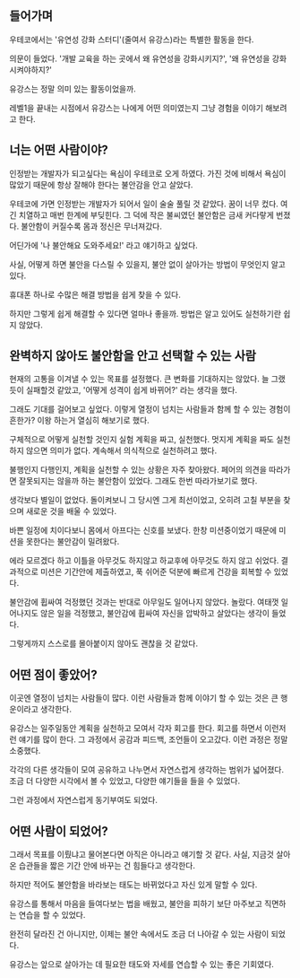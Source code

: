 ## 들어가며

우테코에서는 '유연성 강화 스터디'(줄여서 유강스)라는 특별한 활동을 한다.

의문이 들었다. '개발 교육을 하는 곳에서 왜 유연성을 강화시키지?', '왜 유연성을 강화 시켜야하지?'

유강스는 정말 의미 있는 활동이었을까.

레벨1을 끝내는 시점에서 유강스는 나에게 어떤 의미였는지 그냥 경험을 이야기 해보려고 한다.

## 너는 어떤 사람이야?

인정받는 개발자가 되고싶다는 욕심이 우테코로 오게 하였다. 가진 것에 비해서 욕심이 많았기 때문에 항상 잘해야 한다는 불안감을 안고 살았다.

우테코에 가면 인정받는 개발자가 되어서 일이 술술 풀릴 것 같았다. 꿈이 너무 컸다. 여긴 치열하고 매번 한계에 부딪힌다. 그 덕에 작은 불씨였던 불안함은 금새 커다랗게 번졌다.
불안함이 커질수록 몸과 정신은 무너져갔다.

어딘가에 '나 불안해요 도와주세요!' 라고 얘기하고 싶었다.

사실, 어떻게 하면 불안을 다스릴 수 있을지, 불안 없이 살아가는 방법이 무엇인지 알고 있다.

휴대폰 하나로 수많은 해결 방법을 쉽게 찾을 수 있다.

하지만 그렇게 쉽게 해결할 수 있다면 얼마나 좋을까. 방법은 알고 있어도 실천하기란 쉽지 않았다.

## 완벽하지 않아도 불안함을 안고 선택할 수 있는 사람

현재의 고통을 이겨낼 수 있는 목표를 설정했다. 큰 변화를 기대하지는 않았다. 늘 그랬듯이 실패할것 같았고, '어떻게 성격이 쉽게 바뀌어?' 라는 생각을 했다.

그래도 기대를 걸어보고 싶었다. 이렇게 열정이 넘치는 사람들과 함께 할 수 있는 경험이 흔한가? 이왕 하는거 열심히 해보기로 했다.

구체적으로 어떻게 실천할 것인지 실험 계획을 짜고, 실천했다. 멋지게 계획을 짜도 실천하지 않으면 의미가 없다. 계속해서 의식적으로 실천하려고 했다.

불행인지 다행인지, 계획을 실천할 수 있는 상황은 자주 찾아왔다. 페어의 의견을 따라가면 잘못되지는 않을까 하는 불안함이 있었다. 그래도 한번 따라가보기로 했다.

생각보다 별일이 없었다. 돌이켜보니 그 당시엔 그게 최선이었고, 오히려 고칠 부분을 찾으며 새로운 것을 배울 수 있었다.

바쁜 일정에 치이다보니 몸에서 아프다는 신호를 보냈다. 한창 미션중이었기 때문에 미션을 못한다는 불안감이 밀려왔다.

에라 모르겠다 하고 이틀을 아무것도 하지않고 하교후에 아무것도 하지 않고 쉬었다. 결과적으로 미션은 기간안에 제출하였고, 푹 쉬어준 덕분에 빠르게 건강을 회복할 수 있었다.

불안감에 휩싸여 걱정했던 것과는 반대로 아무일도 일어나지 않았다. 놀랐다. 여태껏 일어나지도 않은 일을 걱정했고, 불안감에 휩싸여 자신을 압박하고 살았다는 생각이 들었다.

그렇게까지 스스로를 몰아붙이지 않아도 괜찮을 것 같았다.

## 어떤 점이 좋았어?

이곳엔 열정이 넘치는 사람들이 많다. 이런 사람들과 함께 이야기 할 수 있는 것은 큰 행운이라고 생각한다.

유강스는 일주일동안 계획을 실천하고 모여서 각자 회고를 한다. 회고를 하면서 이런저런 얘기를 많이 한다. 그 과정에서 공감과 피드백, 조언들이 오고갔다. 이런 과정은 정말 소중했다.

각각의 다른 생각들이 모여 공유하고 나누면서 자연스럽게 생각하는 범위가 넓어졌다. 조금 더 다양한 시각에서 볼 수 있었고, 다양한 얘기들을 들을 수 있었다.

그런 과정에서 자연스럽게 동기부여도 되었다.

## 어떤 사람이 되었어?

그래서 목표를 이뤘냐고 물어본다면 아직은 아니라고 얘기할 것 같다. 사실, 지금것 살아온 습관들을 짧은 기간 안에 바꾸는 건 힘들다고 생각한다.

하지만 적어도 불안함을 바라보는 태도는 바뀌었다고 자신 있게 말할 수 있다.

유강스를 통해서 마음을 들여다보는 법을 배웠고, 불안을 피하기 보단 마주보고 직면하는 연습을 할 수 있었다.

완전히 달라진 건 아니지만, 이제는 불안 속에서도 조금 더 나아갈 수 있는 사람이 되었다.

유강스는 앞으로 살아가는 데 필요한 태도와 자세를 연습할 수 있는 좋은 기회였다.




